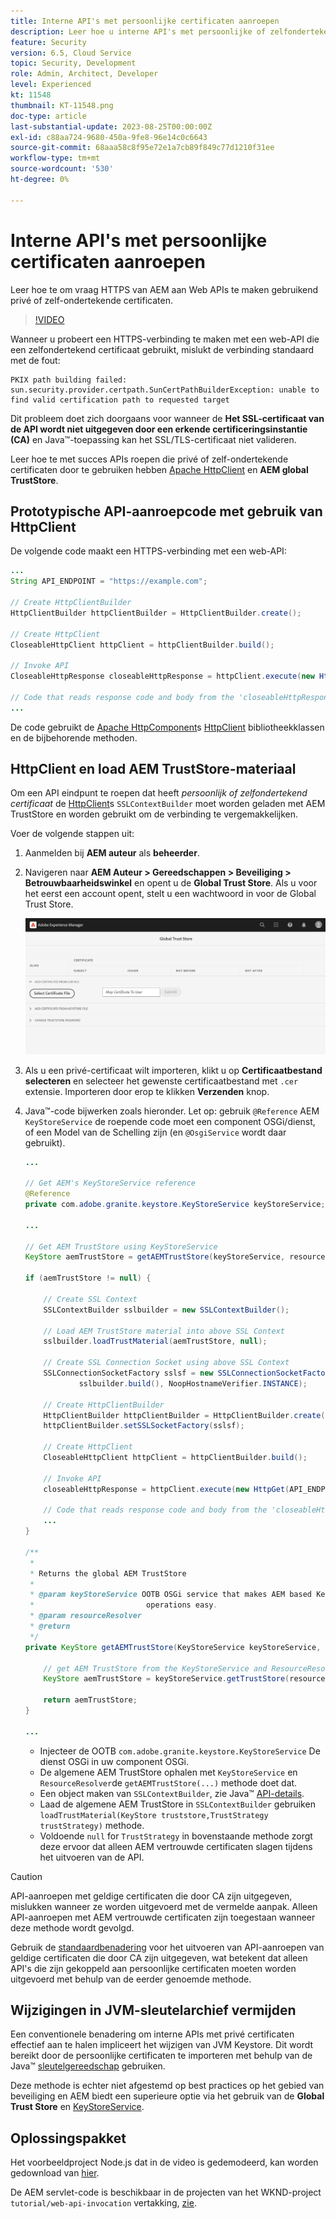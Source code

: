 ```yaml
---
title: Interne API's met persoonlijke certificaten aanroepen
description: Leer hoe u interne API's met persoonlijke of zelfondertekende certificaten aanroept.
feature: Security
version: 6.5, Cloud Service
topic: Security, Development
role: Admin, Architect, Developer
level: Experienced
kt: 11548
thumbnail: KT-11548.png
doc-type: article
last-substantial-update: 2023-08-25T00:00:00Z
exl-id: c88aa724-9680-450a-9fe8-96e14c0c6643
source-git-commit: 68aaa58c8f95e72e1a7cb89f849c77d1210f31ee
workflow-type: tm+mt
source-wordcount: '530'
ht-degree: 0%

---
```


# Interne API&#39;s met persoonlijke certificaten aanroepen

Leer hoe te om vraag HTTPS van AEM aan Web APIs te maken gebruikend privé of zelf-ondertekende certificaten.

>[!VIDEO](https://video.tv.adobe.com/v/3424853?quality=12&learn=on)

Wanneer u probeert een HTTPS-verbinding te maken met een web-API die een zelfondertekend certificaat gebruikt, mislukt de verbinding standaard met de fout:

```
PKIX path building failed: sun.security.provider.certpath.SunCertPathBuilderException: unable to find valid certification path to requested target
```

Dit probleem doet zich doorgaans voor wanneer de **Het SSL-certificaat van de API wordt niet uitgegeven door een erkende certificeringsinstantie (CA)** en Java™-toepassing kan het SSL/TLS-certificaat niet valideren.

Leer hoe te met succes APIs roepen die privé of zelf-ondertekende certificaten door te gebruiken hebben [Apache HttpClient](https://hc.apache.org/httpcomponents-client-4.5.x/index.html) en **AEM global TrustStore**.


## Prototypische API-aanroepcode met gebruik van HttpClient

De volgende code maakt een HTTPS-verbinding met een web-API:

```java
...
String API_ENDPOINT = "https://example.com";

// Create HttpClientBuilder
HttpClientBuilder httpClientBuilder = HttpClientBuilder.create();

// Create HttpClient
CloseableHttpClient httpClient = httpClientBuilder.build();

// Invoke API
CloseableHttpResponse closeableHttpResponse = httpClient.execute(new HttpGet(API_ENDPOINT));

// Code that reads response code and body from the 'closeableHttpResponse' object
...
```

De code gebruikt de [Apache HttpComponent](https://hc.apache.org/)s [HttpClient](https://hc.apache.org/httpcomponents-client-4.5.x/index.html) bibliotheekklassen en de bijbehorende methoden.


## HttpClient en load AEM TrustStore-materiaal

Om een API eindpunt te roepen dat heeft _persoonlijk of zelfondertekend certificaat_ de [HttpClient](https://hc.apache.org/httpcomponents-client-4.5.x/index.html)s `SSLContextBuilder` moet worden geladen met AEM TrustStore en worden gebruikt om de verbinding te vergemakkelijken.

Voer de volgende stappen uit:

1. Aanmelden bij **AEM auteur** als **beheerder**.
1. Navigeren naar **AEM Auteur > Gereedschappen > Beveiliging > Betrouwbaarheidswinkel** en opent u de **Global Trust Store**. Als u voor het eerst een account opent, stelt u een wachtwoord in voor de Global Trust Store.

   ![Global Trust Store](assets/internal-api-call/global-trust-store.png)

1. Als u een privé-certificaat wilt importeren, klikt u op **Certificaatbestand selecteren** en selecteer het gewenste certificaatbestand met `.cer` extensie. Importeren door erop te klikken **Verzenden** knop.

1. Java™-code bijwerken zoals hieronder. Let op: gebruik `@Reference` AEM `KeyStoreService` de roepende code moet een component OSGi/dienst, of een Model van de Schelling zijn (en `@OsgiService` wordt daar gebruikt).

   ```java
   ...
   
   // Get AEM's KeyStoreService reference
   @Reference
   private com.adobe.granite.keystore.KeyStoreService keyStoreService;
   
   ...
   
   // Get AEM TrustStore using KeyStoreService
   KeyStore aemTrustStore = getAEMTrustStore(keyStoreService, resourceResolver);
   
   if (aemTrustStore != null) {
   
       // Create SSL Context
       SSLContextBuilder sslbuilder = new SSLContextBuilder();
   
       // Load AEM TrustStore material into above SSL Context
       sslbuilder.loadTrustMaterial(aemTrustStore, null);
   
       // Create SSL Connection Socket using above SSL Context
       SSLConnectionSocketFactory sslsf = new SSLConnectionSocketFactory(
               sslbuilder.build(), NoopHostnameVerifier.INSTANCE);
   
       // Create HttpClientBuilder
       HttpClientBuilder httpClientBuilder = HttpClientBuilder.create();
       httpClientBuilder.setSSLSocketFactory(sslsf);
   
       // Create HttpClient
       CloseableHttpClient httpClient = httpClientBuilder.build();
   
       // Invoke API
       closeableHttpResponse = httpClient.execute(new HttpGet(API_ENDPOINT));
   
       // Code that reads response code and body from the 'closeableHttpResponse' object
       ...
   } 
   
   /**
    * 
    * Returns the global AEM TrustStore
    * 
    * @param keyStoreService OOTB OSGi service that makes AEM based KeyStore
    *                         operations easy.
    * @param resourceResolver
    * @return
    */
   private KeyStore getAEMTrustStore(KeyStoreService keyStoreService, ResourceResolver resourceResolver) {
   
       // get AEM TrustStore from the KeyStoreService and ResourceResolver
       KeyStore aemTrustStore = keyStoreService.getTrustStore(resourceResolver);
   
       return aemTrustStore;
   }
   
   ...
   ```

   * Injecteer de OOTB `com.adobe.granite.keystore.KeyStoreService` De dienst OSGi in uw component OSGi.
   * De algemene AEM TrustStore ophalen met `KeyStoreService` en `ResourceResolver`de `getAEMTrustStore(...)` methode doet dat.
   * Een object maken van `SSLContextBuilder`, zie Java™ [API-details](https://javadoc.io/static/org.apache.httpcomponents/httpcore/4.4.8/index.html?org/apache/http/ssl/SSLContextBuilder.html).
   * Laad de algemene AEM TrustStore in `SSLContextBuilder` gebruiken `loadTrustMaterial(KeyStore truststore,TrustStrategy trustStrategy)` methode.
   * Voldoende `null` for `TrustStrategy` in bovenstaande methode zorgt deze ervoor dat alleen AEM vertrouwde certificaten slagen tijdens het uitvoeren van de API.


>[!CAUTION]
>
>API-aanroepen met geldige certificaten die door CA zijn uitgegeven, mislukken wanneer ze worden uitgevoerd met de vermelde aanpak. Alleen API-aanroepen met AEM vertrouwde certificaten zijn toegestaan wanneer deze methode wordt gevolgd.
>
>Gebruik de [standaardbenadering](#prototypical-api-invocation-code-using-httpclient) voor het uitvoeren van API-aanroepen van geldige certificaten die door CA zijn uitgegeven, wat betekent dat alleen API&#39;s die zijn gekoppeld aan persoonlijke certificaten moeten worden uitgevoerd met behulp van de eerder genoemde methode.

## Wijzigingen in JVM-sleutelarchief vermijden

Een conventionele benadering om interne APIs met privé certificaten effectief aan te halen impliceert het wijzigen van JVM Keystore. Dit wordt bereikt door de persoonlijke certificaten te importeren met behulp van de Java™ [sleutelgereedschap](https://docs.oracle.com/en/java/javase/11/tools/keytool.html#GUID-5990A2E4-78E3-47B7-AE75-6D1826259549) gebruiken.

Deze methode is echter niet afgestemd op best practices op het gebied van beveiliging en AEM biedt een superieure optie via het gebruik van de **Global Trust Store** en [KeyStoreService](https://javadoc.io/doc/com.adobe.aem/aem-sdk-api/latest/com/adobe/granite/keystore/KeyStoreService.html).


## Oplossingspakket

Het voorbeeldproject Node.js dat in de video is gedemodeerd, kan worden gedownload van [hier](assets/internal-api-call/REST-APIs.zip).

De AEM servlet-code is beschikbaar in de projecten van het WKND-project `tutorial/web-api-invocation` vertakking, [zie](https://github.com/adobe/aem-guides-wknd/tree/tutorial/web-api-invocation/core/src/main/java/com/adobe/aem/guides/wknd/core/servlets).
